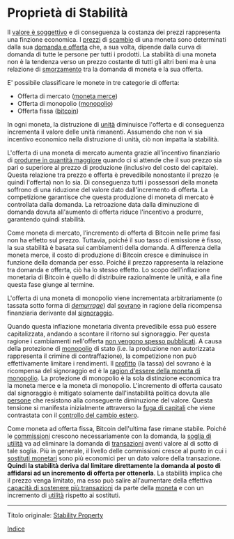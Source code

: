 # Proprietà di Stabilità



Il [valore è soggettivo](https://en.wikipedia.org/wiki/Subjective_theory_of_value) e di conseguenza la costanza dei prezzi rappresenta una finzione economica. I [prezzi](ch101-glossary.md#prezzo) di [scambio](ch101-glossary.md#scambio-di-unità) di una moneta sono determinati dalla sua [domanda e offerta](https://it.wikipedia.org/wiki/Domanda_e_offerta) che, a sua volta, dipende dalla curva di domanda di tutte le persone per tutti i prodotti. La stabilità di una moneta non è la tendenza verso un prezzo costante di tutti gli altri beni ma è una relazione di [smorzamento](https://en.wikipedia.org/wiki/Damping_ratio) tra la domanda di moneta e la sua offerta.

E' possibile classificare le monete in tre categorie di offerta:

* Offerta di mercato ([moneta merce](https://it.wikipedia.org/wiki/Commodity))
* Offerta di monopolio ([monopolio](ch005-money-taxonomy.md))
* Offerta fissa ([bitcoin](https://it.wikipedia.org/wiki/Bitcoin))

In ogni moneta, la distruzione di [unità](ch101-glossary.md#unità) diminuisce l'offerta e di conseguenza incrementa il valore delle unità rimanenti. Assumendo che non vi sia incentivo economico nella distruzione di unità, ciò non impatta la stabilità.

L'offerta di una moneta di mercato aumenta grazie all'incentivo finanziario di [produrne in quantità maggiore](https://en.wikipedia.org/wiki/Gold_mining) quando ci si attende che il suo prezzo sia pari o superiore al prezzo di produzione (inclusivo del costo del capitale). Questa relazione tra prezzo e offerta è prevedibile nonostante il prezzo (e quindi l'offerta) non lo sia. Di conseguenza tutti i possessori della moneta soffrono di una riduzione del valore dato dall'incremento di offerta. La competizione garantisce che questa produzione di moneta di mercato è controllata dalla domanda. La retroazione data dalla diminuzione di domanda dovuta all'aumento di offerta riduce l'incentivo a produrre, garantendo quindi stabilità.

Come moneta di mercato, l’incremento di offerta di Bitcoin nelle prime fasi non ha effetto sul prezzo. Tuttavia, poiché il suo tasso di emissione è fisso, la sua stabilità è basata sui cambiamenti della domanda. A differenza della moneta merce, il costo di produzione di Bitcoin cresce e diminuisce in funzione della domanda per esso. Poiché il prezzo rappresenta la relazione tra domanda e offerta, ciò ha lo stesso effetto. Lo scopo dell’inflazione monetaria di Bitcoin è quello di distribuire razionalmente le unità, e alla fine questa fase giunge al termine. 

L'offerta di una moneta di monopolio viene incrementata arbitrariamente (o tassata sotto forma di [_demurrage_](https://it.wikipedia.org/wiki/Demurrage_(moneta))) dal [sovrano](https://it.wikipedia.org/wiki/Sovranit%C3%A0) in ragione della ricompensa finanziaria derivante dal [signoraggio](https://it.wikipedia.org/wiki/Signoraggio). 

Quando questa inflazione monetaria diventa prevedibile essa può essere capitalizzata, andando a scontare il ritorno sul signoraggio. Per questa ragione i cambiamenti nell'offerta [non vengono spesso pubblicati](https://www.reuters.com/article/us-venezuela-economy/crisis-hit-venezuela-halts-publication-of-another-major-indicator-idUSKBN16S1YF). A causa della protezione di [monopolio](https://it.wikipedia.org/wiki/Monopolio_di_Stato) di stato (i.e. la produzione non autorizzata rappresenta il crimine di contraffazione), la competizione non può effettivamente limitare i rendimenti. Il [profitto](ch101-glossary.md#profitto) (la tassa) del sovrano è la ricompensa del signoraggio ed è la [ragion d'essere della moneta di monopolio](ch017-reservation-priciple.md). La protezione di monopolio è la sola distinzione economica tra la moneta merce e la moneta di monopolio. L'incremento di offerta causato dal signoraggio è mitigato solamente dall'instabilità politica dovuta alle [persone](ch101-glossary.md#persona) che resistono alla conseguente diminuzione del valore. Questa tensione si manifesta inizialmente attraverso la [fuga di capitali](https://it.wikipedia.org/wiki/Fuga_di_capitali) che viene contrastata con il [controllo del cambio estero](https://en.wikipedia.org/wiki/Foreign_exchange_controls).  

Come moneta ad offerta fissa, Bitcoin dell'ultima fase rimane stabile. Poiché le [commissioni](ch101-glossary.md#commissione-di-transazione-fee) crescono necessariamente con la domanda, la [soglia di utilità](ch031-utility-threshold-property.md) va ad eliminare la domanda di [transazioni](ch101-glossary.md#transazione) aventi valore al di sotto di tale soglia. Più in generale, il livello delle commissioni cresce al punto in cui i [sostituti monetari](ch026-substitution-principle.md) sono più economici per un dato valore della transazione. **Quindi la stabilità deriva dal limitare direttamente la domanda al posto di affidarsi ad un incremento di offerta per ottenerla**. La stabilità implica che il prezzo venga limitato, ma esso può salire all'aumentare della effettiva [capacità di sostenere più transazioni](ch018-scalability-priciple.md) da parte della [moneta](ch101-glossary.md#moneta) e con un incremento di [utilità](ch101-glossary.md#utilità) rispetto ai sostituti.

---

Titolo originale: [Stability Property](https://github.com/libbitcoin/libbitcoin-system/wiki/Stability-Property)

[Indice](/README.md)


